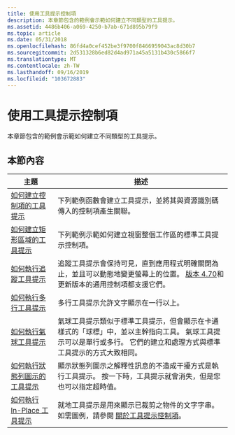 ```yaml
---
title: 使用工具提示控制項
description: 本章節包含的範例會示範如何建立不同類型的工具提示。
ms.assetid: 4486b406-a069-4250-b7ab-671d895b79f9
ms.topic: article
ms.date: 05/31/2018
ms.openlocfilehash: 86fd4a0cef452be3f9700f8466959043ac8d30b7
ms.sourcegitcommit: 2d531328b6ed82d4ad971a45a5131b430c5866f7
ms.translationtype: MT
ms.contentlocale: zh-TW
ms.lasthandoff: 09/16/2019
ms.locfileid: "103672883"
---
```

# <a name="using-tooltip-controls"></a>使用工具提示控制項

本章節包含的範例會示範如何建立不同類型的工具提示。

## <a name="in-this-section"></a>本節內容



| 主題                                                                                                    | 描述                                                                                                                                                                                                                                                                      |
|----------------------------------------------------------------------------------------------------------|----------------------------------------------------------------------------------------------------------------------------------------------------------------------------------------------------------------------------------------------------------------------------------|
| [如何建立控制項的工具提示](create-a-tooltip-for-a-control.md)<br/>                   | 下列範例函數會建立工具提示，並將其與資源識別碼傳入的控制項產生關聯。 <br/>                                                                                                                                                  |
| [如何建立矩形區域的工具提示](create-a-tooltip-for-a-rectangular-area.md)<br/> | 下列範例示範如何建立視窗整個工作區的標準工具提示控制項。 <br/>                                                                                                                                                       |
| [如何執行追蹤工具提示](implement-tracking-tooltips.md)<br/>                         | 追蹤工具提示會保持可見，直到應用程式明確關閉為止，並且可以動態地變更螢幕上的位置。 [版本 4.70](common-control-versions.md)和更新版本的通用控制項都支援它們。 <br/>                         |
| [如何執行多行工具提示](implement-multiline-tooltips.md)<br/>                       | 多行工具提示允許文字顯示在一行以上。 <br/>                                                                                                                                                                                                 |
| [如何執行氣球工具提示](implement-balloon-tooltips.md)<br/>                           | 氣球工具提示類似于標準工具提示，但會顯示在卡通樣式的「球標」中，並以主幹指向工具。 氣球工具提示可以是單行或多行。 它們的建立和處理方式與標準工具提示的方式大致相同。 <br/> |
| [如何執行狀態列圖示的工具提示](implement-tooltips-for-status-bar-icons.md)<br/> | 顯示狀態列圖示之解釋性訊息的不造成干擾方式是執行工具提示。 按一下時，工具提示就會消失，但是您也可以指定超時值。 <br/>                                                                                |
| [如何執行 In-Place 工具提示](implement-in-place-tooltips.md)<br/>                         | 就地工具提示是用來顯示已裁剪之物件的文字字串。 如需圖例，請參閱 [關於工具提示控制項](tooltip-controls.md)。 <br/>                                                                                                      |



 

 

 





